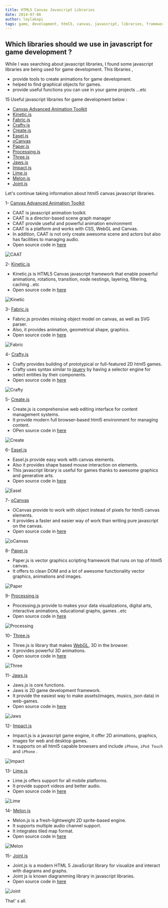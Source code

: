 ```yaml
---
title: HTML5 Canvas Javascript Libraries
date: 2014-07-06
author: leylakapi
tags: game, development, html5, canvas, javascript, libraries, frameworks, en
---
```


## Which libraries should we use in javascript for game development ?

While I was searching about javascript libraries, I found some javascript libraries are being used for game development.
This libraries ,

  * provide tools to create animations for game development.
  * helped to find graphical objects for games.
  * provide useful functions you can use in your game projects  ...etc

15 Useful javascript libraries for game development below :

  * [Canvas Advanced Animation Toolkit](http://hyperandroid.github.io/CAAT/)
  * [Kinetic.js](http://kineticjs.com/)
  * [Fabric.js](http://fabricjs.com/)
  * [Crafty.js](http://craftyjs.com/)
  * [Create.js](http://www.createjs.com/)
  * [Easel.js](http://www.createjs.com/#!/EaselJS)
  * [oCanvas](http://ocanvas.org/)
  * [Paper.js](http://paperjs.org/)
  * [Processing.js](http://processingjs.org/)
  * [Three.js](http://threejs.org/)
  * [Jaws.js](http://jawsjs.com/)
  * [Impact.js](http://impactjs.com/)
  * [Lime.js](http://www.limejs.com/)
  * [Melon.js](http://melonjs.org/)
  * [Joint.js](http://www.jointjs.com/)

Let's continue taking information about html5 canvas javascript libraries.

1- [Canvas Advanced Animation Toolkit](http://hyperandroid.github.io/CAAT/)

  * CAAT is javascript animation toolkit.
  * CAAT is a director-based scene graph manager
  * CAAT provide useful and powerful animation environment
  * CAAT is a platform and works with CSS, WebGL and Canvas.
  * In addition, CAAT is not only create awesome scene and actors but also has facilities to managing audio.
  * Open source code in [here](https://github.com/hyperandroid/CAAT)

![CAAT](../assets/images/articles/2014-07-06-html5-canvas-javascript-libraries/caat.jpg)

2- [Kinetic.js](http://kineticjs.com/)

  * Kinetic.js is HTML5 Canvas javascript framework that enable powerful animations,
    rotations, transition, node nestings, layering, filtering, caching ..etc
  * Open source code in [here](https://github.com/ericdrowell/KineticJS)

![Kinetic](../assets/images/articles/2014-07-06-html5-canvas-javascript-libraries/kineticjs.jpg)

3- [Fabric.js](http://fabricjs.com/)

  * Fabric.js provides missing object model on canvas, as well as SVG parser.
  * Also, it provides animation, geometrical shape, graphics.
  * Open source code in [here](https://github.com/kangax/fabric.js/)

![Fabric](../assets/images/articles/2014-07-06-html5-canvas-javascript-libraries/fabricjs.jpg)

4- [Crafty.js](http://craftyjs.com/)

  * Crafty provides building of prototypical or full-featured 2D html5 games.
  * Crafty uses syntax similar to [jquery](http://jquery.com/) by having a selector
  engine for select entities by their components.
  * Open source code in [here](https://github.com/craftyjs/crafty/)

![Crafty](../assets/images/articles/2014-07-06-html5-canvas-javascript-libraries/craftyjs.jpg)

5- [Create.js](http://www.createjs.com/)

  * Create.js is comprehensive web editing interface for content management systems.
  * It provide modern full browser-based html5 environment for managing content.
  * OPen source code in [here](https://github.com/CreateJS/)

![Create](../assets/images/articles/2014-07-06-html5-canvas-javascript-libraries/create.jpg)

6- [Easel.js](http://www.createjs.com/#!/EaselJS)

  * Easel.js provide easy work with canvas elements.
  * Also it provides shape based mouse interaction on elements.
  * This javascript library is useful for games thanks to awesome graphics and generative arts.
  * Open source code in [here](https://github.com/CreateJS/EaselJS/)

![Easel](../assets/images/articles/2014-07-06-html5-canvas-javascript-libraries/easyjs.jpg)

7- [oCanvas](http://ocanvas.org/)

  * OCanvas provide to work with object instead of pixels for html5 canvas elements.
  * It provides a faster and easier way of work than writing pure javascript on the canvas.
  * Open source code in [here](https://github.com/koggdal/ocanvas)

![oCanvas](../assets/images/articles/2014-07-06-html5-canvas-javascript-libraries/ocanvas.jpg)

8- [Paper.js](http://paperjs.org/)

  * Paper.js is vector graphics scripting framework that runs on top of html5 canvas.
  * It offers to clean DOM and a lot of awesome functionality vector graphics, animations and images.

![Paper](../assets/images/articles/2014-07-06-html5-canvas-javascript-libraries/paper.jpg)

9- [Processing.js](http://processingjs.org/)

  * Processing.js provide to makes your data visualizations, digital arts, interactive animations,
  educational graphs, games ..etc
  * Open source code in [here](https://github.com/jeresig/processing-js)

![Processing](../assets/images/articles/2014-07-06-html5-canvas-javascript-libraries/processing.jpg)

10- [Three.js](http://threejs.org/)

  * Three.js is library that makes [WebGL](http://get.webgl.org/), 3D in the browser.
  * it provides powerful 3D animations.
  * Open source code in [here](https://github.com/mrdoob/three.js/)

![Three](../assets/images/articles/2014-07-06-html5-canvas-javascript-libraries/three.jpg)

11- [Jaws.js](http://jawsjs.com/)

  * Jaws.js is core functions.
  * Jaws is 2D game development framework.
  * It provide the easiest way to make assets(images, musics, json data) in web-games.
  * Open source code in [here](https://github.com/ippa/jaws)

![Jaws](../assets/images/articles/2014-07-06-html5-canvas-javascript-libraries/jaws.jpg)

12- [Impact.js](http://impactjs.com/)

  * Impact.js is a javascript game engine, it offer 2D animations, graphics, images for web and desktop games.
  * It supports on all html5 capable browsers and include `iPhone`, `iPod Touch` and `iPhone` .

![Impact](../assets/images/articles/2014-07-06-html5-canvas-javascript-libraries/impact.jpg)

13- [Lime.js](http://www.limejs.com/)

  * Lime.js offers support  for all mobile platforms.
  * It provide  support videos and better audio.
  * Open source code in [here](https://github.com/digitalfruit/limejs)

![Lime](../assets/images/articles/2014-07-06-html5-canvas-javascript-libraries/lime.jpg)

14- [Melon.js](http://melonjs.org/)

  * Melon.js is a fresh-lightweight 2D sprite-based engine.
  * It supports multiple audio channel support.
  * It integrates tiled map format.
  * Open source code in [here](https://github.com/melonjs/melonJS)

![Melon](../assets/images/articles/2014-07-06-html5-canvas-javascript-libraries/melon.jpg)

15- [Joint.js](http://www.jointjs.com/)

  * Joint.js is a modern HTML 5 JavaScript library for visualize and interact with diagrams and graphs.
  * Joint js is known diagramming library in javascript libraries.
  * Open source code in [here](https://github.com/DavidDurman/joint)

![Joint](../assets/images/articles/2014-07-06-html5-canvas-javascript-libraries/joint.jpg)


That' s all.